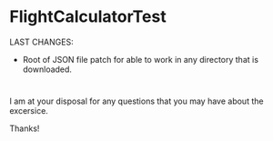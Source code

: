 # FlightCalculatorTest

LAST CHANGES:
- Root of JSON file patch for able to work in  any directory that is downloaded.
#
I am at your disposal for any questions that you may have about the excersice.
 
Thanks!
